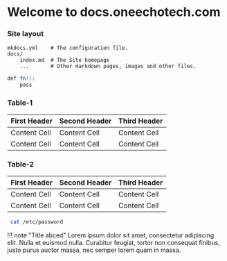 # Welcome to docs.oneechotech.com

### Site layout

    mkdocs.yml    # The configuration file.
    docs/
        index.md  # The Site homepage
        ...       # Other markdown pages, images and other files.

```java
def fn():
    pass
```

### Table-1

| First Header | Second Header | Third Header |
| ------------ | ------------- | ------------ |
| Content Cell | Content Cell  | Content Cell |
| Content Cell | Content Cell  | Content Cell |

### Table-2

| First Header | Second Header | Third Header |
| ------------ | ------------- | ------------ |
| Content Cell | Content Cell  | Content Cell |
| Content Cell | Content Cell  | Content Cell |

```bash
 cat /etc/password
```

!!! note "Title abced"
Lorem ipsum dolor sit amet, consectetur adipiscing elit. Nulla et euismod
nulla. Curabitur feugiat, tortor non consequat finibus, justo purus auctor
massa, nec semper lorem quam in massa.
